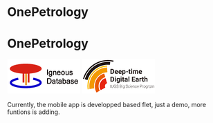 # OnePetrology
# OnePetrology

![OnePetrology Igneous Database ](../images/logo.png) 
![DDE of IUGS](../images/ddelogo.png)

Currently, the mobile app is developped based flet, just a demo, more funtions is adding.